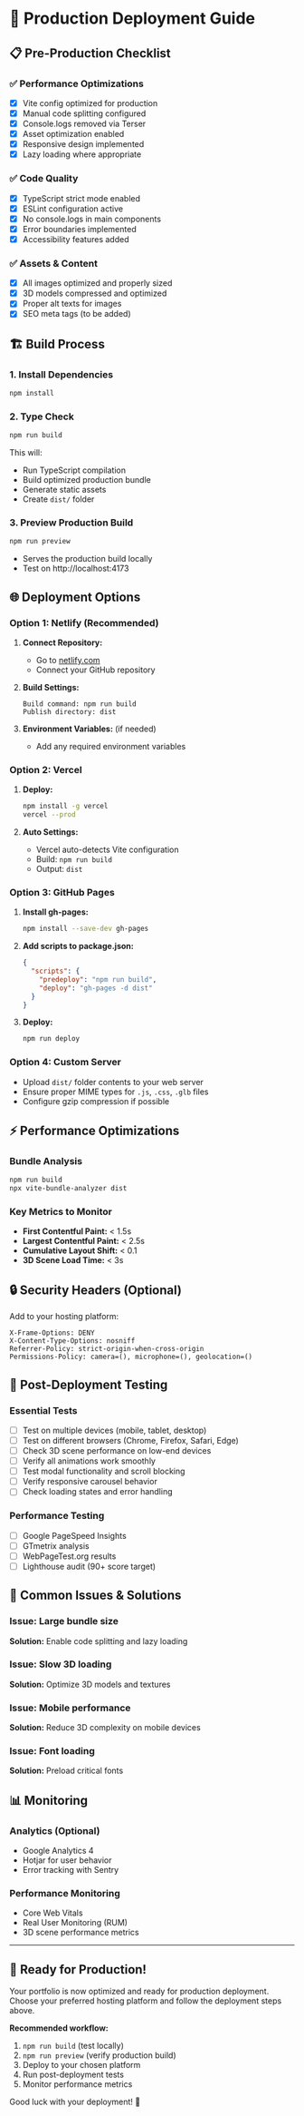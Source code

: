 # 🚀 Production Deployment Guide

## 📋 Pre-Production Checklist

### ✅ Performance Optimizations
- [x] Vite config optimized for production
- [x] Manual code splitting configured
- [x] Console.logs removed via Terser
- [x] Asset optimization enabled
- [x] Responsive design implemented
- [x] Lazy loading where appropriate

### ✅ Code Quality
- [x] TypeScript strict mode enabled
- [x] ESLint configuration active
- [x] No console.logs in main components
- [x] Error boundaries implemented
- [x] Accessibility features added

### ✅ Assets & Content
- [x] All images optimized and properly sized
- [x] 3D models compressed and optimized
- [x] Proper alt texts for images
- [x] SEO meta tags (to be added)

## 🏗️ Build Process

### 1. Install Dependencies
```bash
npm install
```

### 2. Type Check
```bash
npm run build
```
This will:
- Run TypeScript compilation
- Build optimized production bundle
- Generate static assets
- Create `dist/` folder

### 3. Preview Production Build
```bash
npm run preview
```
- Serves the production build locally
- Test on http://localhost:4173

## 🌐 Deployment Options

### Option 1: Netlify (Recommended)
1. **Connect Repository:**
   - Go to [netlify.com](https://netlify.com)
   - Connect your GitHub repository

2. **Build Settings:**
   ```
   Build command: npm run build
   Publish directory: dist
   ```

3. **Environment Variables:** (if needed)
   - Add any required environment variables

### Option 2: Vercel
1. **Deploy:**
   ```bash
   npm install -g vercel
   vercel --prod
   ```

2. **Auto Settings:**
   - Vercel auto-detects Vite configuration
   - Build: `npm run build`
   - Output: `dist`

### Option 3: GitHub Pages
1. **Install gh-pages:**
   ```bash
   npm install --save-dev gh-pages
   ```

2. **Add scripts to package.json:**
   ```json
   {
     "scripts": {
       "predeploy": "npm run build",
       "deploy": "gh-pages -d dist"
     }
   }
   ```

3. **Deploy:**
   ```bash
   npm run deploy
   ```

### Option 4: Custom Server
- Upload `dist/` folder contents to your web server
- Ensure proper MIME types for `.js`, `.css`, `.glb` files
- Configure gzip compression if possible

## ⚡ Performance Optimizations

### Bundle Analysis
```bash
npm run build
npx vite-bundle-analyzer dist
```

### Key Metrics to Monitor
- **First Contentful Paint:** < 1.5s
- **Largest Contentful Paint:** < 2.5s
- **Cumulative Layout Shift:** < 0.1
- **3D Scene Load Time:** < 3s

## 🔒 Security Headers (Optional)
Add to your hosting platform:
```
X-Frame-Options: DENY
X-Content-Type-Options: nosniff
Referrer-Policy: strict-origin-when-cross-origin
Permissions-Policy: camera=(), microphone=(), geolocation=()
```

## 🔧 Post-Deployment Testing

### Essential Tests
- [ ] Test on multiple devices (mobile, tablet, desktop)
- [ ] Test on different browsers (Chrome, Firefox, Safari, Edge)
- [ ] Check 3D scene performance on low-end devices
- [ ] Verify all animations work smoothly
- [ ] Test modal functionality and scroll blocking
- [ ] Verify responsive carousel behavior
- [ ] Check loading states and error handling

### Performance Testing
- [ ] Google PageSpeed Insights
- [ ] GTmetrix analysis
- [ ] WebPageTest.org results
- [ ] Lighthouse audit (90+ score target)

## 🚨 Common Issues & Solutions

### Issue: Large bundle size
**Solution:** Enable code splitting and lazy loading

### Issue: Slow 3D loading
**Solution:** Optimize 3D models and textures

### Issue: Mobile performance
**Solution:** Reduce 3D complexity on mobile devices

### Issue: Font loading
**Solution:** Preload critical fonts

## 📊 Monitoring

### Analytics (Optional)
- Google Analytics 4
- Hotjar for user behavior
- Error tracking with Sentry

### Performance Monitoring
- Core Web Vitals
- Real User Monitoring (RUM)
- 3D scene performance metrics

---

## 🎯 Ready for Production!

Your portfolio is now optimized and ready for production deployment. Choose your preferred hosting platform and follow the deployment steps above.

**Recommended workflow:**
1. `npm run build` (test locally)
2. `npm run preview` (verify production build)
3. Deploy to your chosen platform
4. Run post-deployment tests
5. Monitor performance metrics

Good luck with your deployment! 🚀

